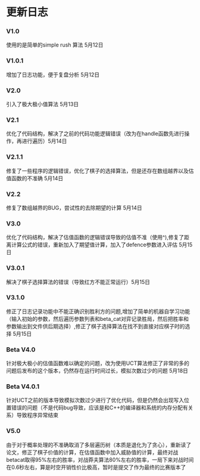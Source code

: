 # 更新日志     
    
### V1.0              
使用的是简单的simple rush 算法  5月12日           

### V1.0.1     
增加了日志功能，便于复盘分析  5月12日          

### V2.0        
引入了极大极小值算法  5月13日          

### V2.1            
优化了代码结构，解决了之前的代码功能逻辑错误（改为在handle函数先进行操作，再进行遍历）5月14日                   

### V2.1.1                    
修复了一些程序的逻辑错误，优化了棋子的选择算法，但是还存在数组越界以及估值函数的不准确 5月14日          

### V2.2         
修复了数组越界的BUG，尝试性的去除期望的计算 5月14日             

### V3.0                   
优化了代码结构，解决了估值函数的逻辑错误导致的估值不准（使用^),修复了距离计算公式的错误，重新加入了期望值计算，加入了defence参数进入评估 5月15日     

### V3.0.1               
解决了棋子选择算法的错误（导致红方不能正常运行）5月15日                 

### V3.1.0               
修正了日志记录功能中不能正确识别胜利方的问题,增加了简单的机器自学习功能（输入初始的参数，然后遍历参数列表和beta_cat对弈记录胜局，然后把胜率和参数输出到文件供后期选择）,修正了棋子选择算法在找不到直接对应棋子时的选择 5月15日        

### Beta V4.0            
针对极大极小的估值函数难以确定的问题，改为使用UCT算法修正了非常的多的问题后发布的这个版本，仍然存在运行时间过长，模拟次数过少的问题  5月18日      

### Beta V4.0.1             
针对UCT之前的版本导致模拟次数过少进行了优化代码，但是仍然会出现写入位置错误的问题（不是代码bug导致，应该是和C++的编译器和系统的内存分配有关系）导致程序异常结束      

### V5.0          
由于对于概率处理的不准确取消了多层遍历树（本质是退化为了贪心），重新读了论文，修正了棋子价值的计算，在估值函数中加入威胁值的计算，最终对战betacat取得95%左右的胜率，对战莽夫算法80%左右的胜率，一局下来对战时间在0.6秒左右，算是时空开销性价比极高，暂时是提交了作为最终的比赛版本了    
   
